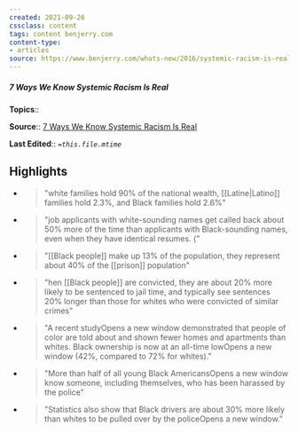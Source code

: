 ```yaml
---
created: 2021-09-26
cssclass: content
tags: content benjerry.com
content-type: 
- articles
source: https://www.benjerry.com/whats-new/2016/systemic-racism-is-real
---
```

##### 7 Ways We Know Systemic Racism Is Real

**Topics**:: 

**Source**:: [7 Ways We Know Systemic Racism Is Real](https://www.benjerry.com/whats-new/2016/systemic-racism-is-real)

**Last Edited**:: *`=this.file.mtime`*

## Highlights
- > "white families hold 90% of the national wealth, [[Latine|Latino]] families hold 2.3%, and Black families hold 2.6%" 

- > "job applicants with white-sounding names get called back about 50% more of the time than applicants with Black-sounding names, even when they have identical resumes. (" 

- > "[[Black people]] make up 13% of the population, they represent about 40% of the [[prison]] population" 

- > "hen [[Black people]] are convicted, they are about 20% more likely to be sentenced to jail time, and typically see sentences 20% longer than those for whites who were convicted of similar crimes" 

- > "A recent studyOpens a new window demonstrated that people of color are told about and shown fewer homes and apartments than whites. Black ownership is now at an all-time lowOpens a new window (42%, compared to 72% for whites)." 

- > "More than half of all young Black AmericansOpens a new window know someone, including themselves, who has been harassed by the police" 

- > "Statistics also show that Black drivers are about 30% more likely than whites to be pulled over by the policeOpens a new window." 

